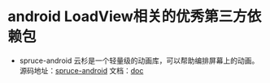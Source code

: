 # android LoadView相关的优秀第三方依赖包

* spruce-android 云杉是一个轻量级的动画库，可以帮助编排屏幕上的动画。 
源码地址：[spruce-android](https://github.com/willowtreeapps/spruce-android) 文档：[doc](https://github.com/willowtreeapps/spruce-android/blob/master/README.md)






